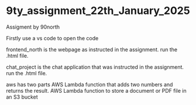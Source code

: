 # 9ty_assignment_22th_January_2025
Assigment by 90north

Firstly use a vs code to open the code

frontend_north is the webpage as instructed in the assignment.
run the .html file.

chat_project is the chat application that was instructed in the assignment.
run the .html file.

aws has two parts
AWS Lambda function that adds two numbers and returns the result.
AWS Lambda function to store a document or PDF file in an S3 bucket
